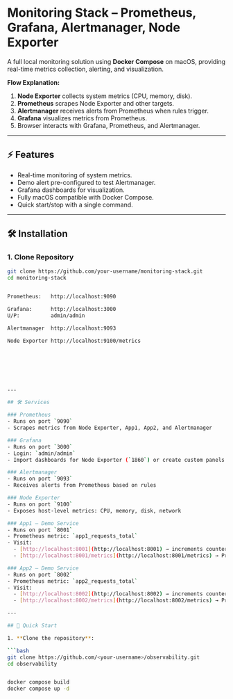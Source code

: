 # Monitoring Stack – Prometheus, Grafana, Alertmanager, Node Exporter

A full local monitoring solution using **Docker Compose** on macOS, providing real-time metrics collection, alerting, and visualization.

**Flow Explanation:**

1. **Node Exporter** collects system metrics (CPU, memory, disk).  
2. **Prometheus** scrapes Node Exporter and other targets.  
3. **Alertmanager** receives alerts from Prometheus when rules trigger.  
4. **Grafana** visualizes metrics from Prometheus.  
5. Browser interacts with Grafana, Prometheus, and Alertmanager.

---

## ⚡ Features

- Real-time monitoring of system metrics.  
- Demo alert pre-configured to test Alertmanager.  
- Grafana dashboards for visualization.  
- Fully macOS compatible with Docker Compose.  
- Quick start/stop with a single command.

---

## 🛠️ Installation

### 1. Clone Repository

```bash
git clone https://github.com/your-username/monitoring-stack.git
cd monitoring-stack


Prometheus:   http://localhost:9090 

Grafana:      http://localhost:3000
U/P:          admin/admin

Alertmanager  http://localhost:9093

Node Exporter http://localhost:9100/metrics







---

## 🛠️ Services

### Prometheus
- Runs on port `9090`  
- Scrapes metrics from Node Exporter, App1, App2, and Alertmanager  

### Grafana
- Runs on port `3000`  
- Login: `admin/admin`  
- Import dashboards for Node Exporter (`1860`) or create custom panels for App1/App2  

### Alertmanager
- Runs on port `9093`  
- Receives alerts from Prometheus based on rules  

### Node Exporter
- Runs on port `9100`  
- Exposes host-level metrics: CPU, memory, disk, network  

### App1 – Demo Service
- Runs on port `8001`  
- Prometheus metric: `app1_requests_total`  
- Visit:  
  - [http://localhost:8001](http://localhost:8001) → increments counter  
  - [http://localhost:8001/metrics](http://localhost:8001/metrics) → Prometheus metrics  

### App2 – Demo Service
- Runs on port `8002`  
- Prometheus metric: `app2_requests_total`  
- Visit:  
  - [http://localhost:8002](http://localhost:8002) → increments counter  
  - [http://localhost:8002/metrics](http://localhost:8002/metrics) → Prometheus metrics  

---

## 🚀 Quick Start

1. **Clone the repository**:

```bash
git clone https://github.com/<your-username>/observability.git
cd observability


docker compose build
docker compose up -d
